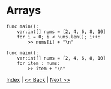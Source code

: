 # Arrays

```
func main():
    var:int[] nums = [2, 4, 6, 8, 10]
    for i = 0; i < nums.len(); i++:
        >> nums[i] + "\n"
```

```
func main():
    var:int[] nums = [2, 4, 6, 8, 10]
    for item : nums:
        >> item + "\n"
```

[Index](index.md) | [<< Back](13_for_loop.md) | [Next >>](15_functions.md)